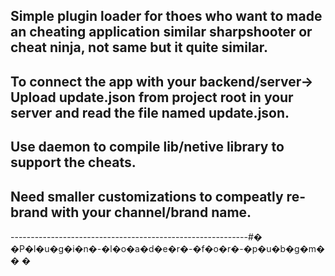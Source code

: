 ## Simple plugin loader for thoes who want to made an cheating application similar sharpshooter or cheat ninja, not same but it quite similar.
## To connect the app with your backend/server-> Upload update.json from project root in your server and read the file named update.json.
## Use daemon to compile lib/netive library to support the cheats.
## Need smaller customizations to compeatly re-brand with your channel/brand name.
-----------------------------------------------------------#� �P�l�u�g�i�n�-�l�o�a�d�e�r�-�f�o�r�-�p�u�b�g�m�
�
�
